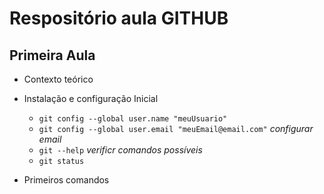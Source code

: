 # Respositório aula GITHUB
## Primeira Aula

- Contexto teórico
- Instalação e configuração Inicial
    - `git config --global user.name "meuUsuario"`
    - `git config --global user.email "meuEmail@email.com"` *configurar email*
    - `git --help` *verificr comandos possíveis*
    - `git status`

- Primeiros comandos
